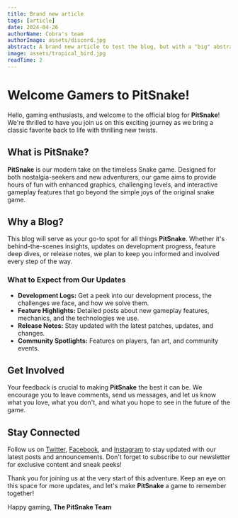 ```yaml
---
title: Brand new article
tags: [article]
date: 2024-04-26
authorName: Cobra's team
authorImage: assets/discord.jpg
abstract: A brand new article to test the blog, but with a "big" abstract, to see how it looks. Enjoy!.. It's not big enough, let's add some more text to make it bigger. Now it's big enough. Big Enjoy!
image: assets/tropical_bird.jpg
readTime: 2
---
```


# Welcome Gamers to PitSnake!

Hello, gaming enthusiasts, and welcome to the official blog for **PitSnake**! We're thrilled to have you join us on this exciting journey as we bring a classic favorite back to life with thrilling new twists.

## What is PitSnake?

**PitSnake** is our modern take on the timeless Snake game. Designed for both nostalgia-seekers and new adventurers, our game aims to provide hours of fun with enhanced graphics, challenging levels, and interactive gameplay features that go beyond the simple joys of the original snake game.

## Why a Blog?

This blog will serve as your go-to spot for all things **PitSnake**. Whether it's behind-the-scenes insights, updates on development progress, feature deep dives, or release notes, we plan to keep you informed and involved every step of the way.

### What to Expect from Our Updates

- **Development Logs:** Get a peek into our development process, the challenges we face, and how we solve them.
- **Feature Highlights:** Detailed posts about new gameplay features, mechanics, and the technologies we use.
- **Release Notes:** Stay updated with the latest patches, updates, and changes.
- **Community Spotlights:** Features on players, fan art, and community events.

## Get Involved

Your feedback is crucial to making **PitSnake** the best it can be. We encourage you to leave comments, send us messages, and let us know what you love, what you don't, and what you hope to see in the future of the game.

## Stay Connected

Follow us on [Twitter](#), [Facebook](#), and [Instagram](#) to stay updated with our latest posts and announcements. Don't forget to subscribe to our newsletter for exclusive content and sneak peeks!

Thank you for joining us at the very start of this adventure. Keep an eye on this space for more updates, and let's make **PitSnake** a game to remember together!

Happy gaming,
**The PitSnake Team**
